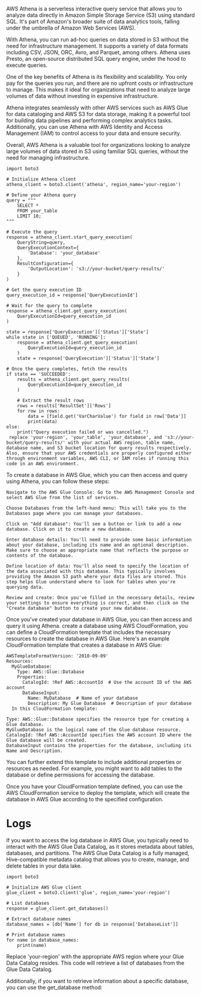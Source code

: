 AWS Athena is a serverless interactive query service that allows you to analyze data directly in Amazon Simple Storage Service (S3) using standard SQL. It's part of Amazon's broader suite of data analytics tools, falling under the umbrella of Amazon Web Services (AWS).

With Athena, you can run ad-hoc queries on data stored in S3 without the need for infrastructure management. It supports a variety of data formats including CSV, JSON, ORC, Avro, and Parquet, among others. Athena uses Presto, an open-source distributed SQL query engine, under the hood to execute queries.

One of the key benefits of Athena is its flexibility and scalability. You only pay for the queries you run, and there are no upfront costs or infrastructure to manage. This makes it ideal for organizations that need to analyze large volumes of data without investing in expensive infrastructure.

Athena integrates seamlessly with other AWS services such as AWS Glue for data cataloging and AWS S3 for data storage, making it a powerful tool for building data pipelines and performing complex analytics tasks. Additionally, you can use Athena with AWS Identity and Access Management (IAM) to control access to your data and ensure security.

Overall, AWS Athena is a valuable tool for organizations looking to analyze large volumes of data stored in S3 using familiar SQL queries, without the need for managing infrastructure.

    import boto3
    
    # Initialize Athena client
    athena_client = boto3.client('athena', region_name='your-region')
    
    # Define your Athena query
    query = """
        SELECT *
        FROM your_table
        LIMIT 10;
    """
    
    # Execute the query
    response = athena_client.start_query_execution(
        QueryString=query,
        QueryExecutionContext={
            'Database': 'your_database'
        },
        ResultConfiguration={
            'OutputLocation': 's3://your-bucket/query-results/'
        }
    )
    
    # Get the query execution ID
    query_execution_id = response['QueryExecutionId']
    
    # Wait for the query to complete
    response = athena_client.get_query_execution(
        QueryExecutionId=query_execution_id
    )
    
    state = response['QueryExecution']['Status']['State']
    while state in ['QUEUED', 'RUNNING']:
        response = athena_client.get_query_execution(
            QueryExecutionId=query_execution_id
        )
        state = response['QueryExecution']['Status']['State']
    
    # Once the query completes, fetch the results
    if state == 'SUCCEEDED':
        results = athena_client.get_query_results(
            QueryExecutionId=query_execution_id
        )
    
        # Extract the result rows
        rows = results['ResultSet']['Rows']
        for row in rows:
            data = [field.get('VarCharValue') for field in row['Data']]
            print(data)
    else:
        print("Query execution failed or was cancelled.")
     replace 'your-region', 'your_table', 'your_database', and 's3://your-bucket/query-results/' with your actual AWS region, table name, database name, and S3 bucket location for query results respectively. Also, ensure that your AWS credentials are properly configured either through environment variables, AWS CLI, or IAM roles if running this code in an AWS environment.

To create a database in AWS Glue, which you can then access and query using Athena, you can follow these steps:

    Navigate to the AWS Glue Console: Go to the AWS Management Console and select AWS Glue from the list of services.

    Choose Databases from the left-hand menu: This will take you to the Databases page where you can manage your databases.

    Click on "Add database": You'll see a button or link to add a new database. Click on it to create a new database.

    Enter database details: You'll need to provide some basic information about your database, including its name and an optional description. Make sure to choose an appropriate name that reflects the purpose or contents of the database.

    Define location of data: You'll also need to specify the location of the data associated with this database. This typically involves providing the Amazon S3 path where your data files are stored. This step helps Glue understand where to look for tables when you're querying data.

    Review and create: Once you've filled in the necessary details, review your settings to ensure everything is correct, and then click on the "Create database" button to create your new database.

Once you've created your database in AWS Glue, you can then access and query it using Athena. 
create a database using AWS CloudFormation, you can define a CloudFormation template that includes the necessary resources to create the database in AWS Glue. Here's an example CloudFormation template that creates a database in AWS Glue:

    AWSTemplateFormatVersion: '2010-09-09'
    Resources:
      MyGlueDatabase:
        Type: AWS::Glue::Database
        Properties:
          CatalogId: !Ref AWS::AccountId  # Use the account ID of the AWS account
          DatabaseInput:
            Name: MyDatabase  # Name of your database
            Description: My Glue Database  # Description of your database
      In this CloudFormation template:

    Type: AWS::Glue::Database specifies the resource type for creating a Glue database.
    MyGlueDatabase is the logical name of the Glue database resource.
    CatalogId: !Ref AWS::AccountId specifies the AWS account ID where the Glue database will be created.
    DatabaseInput contains the properties for the database, including its Name and Description.

You can further extend this template to include additional properties or resources as needed. For example, you might want to add tables to the database or define permissions for accessing the database.

Once you have your CloudFormation template defined, you can use the AWS CloudFormation service to deploy the template, which will create the database in AWS Glue according to the specified configuration.

# Logs
If you want to access the log database in AWS Glue, you typically need to interact with the AWS Glue Data Catalog, as it stores metadata about tables, databases, and partitions. The AWS Glue Data Catalog is a fully managed, Hive-compatible metadata catalog that allows you to create, manage, and delete tables in your data lake.

    import boto3
    
    # Initialize AWS Glue client
    glue_client = boto3.client('glue', region_name='your-region')
    
    # List databases
    response = glue_client.get_databases()
    
    # Extract database names
    database_names = [db['Name'] for db in response['DatabaseList']]
    
    # Print database names
    for name in database_names:
        print(name)

Replace 'your-region' with the appropriate AWS region where your Glue Data Catalog resides. This code will retrieve a list of databases from the Glue Data Catalog.

Additionally, if you want to retrieve information about a specific database, you can use the get_database method:

